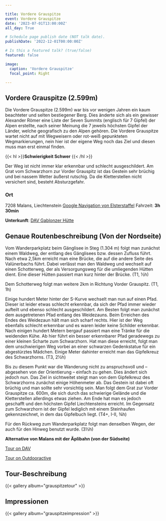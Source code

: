 ```yaml
---

title: Vordere Grauspitze
event: Vordere Grauspitze
date: '2023-07-01T13:00:00Z'
all_day: True

# Schedule page publish date (NOT talk date).
publishDate: '2022-12-01T00:00:00Z'

# Is this a featured talk? (true/false)
featured: false

image:
  caption: 'Vordere Grauspitze'
  focal_point: Right

---
```


## **Vordere Grauspitze (2.599m)**


Die Vordere Grauspitze (2.599m) war bis vor wenigen Jahren ein kaum beachteter und selten bestiegener Berg. Dies änderte sich als ein gewisser Alexander Römer eine Liste der Seven Summits (englisch für 7 Gipfel) der Alpen erstellte, nach seiner Meinung die 7 jeweils höchsten Gipfel der Länder, welche geografisch zu den Alpen gehören. Die Vordere Grauspitze wartet nicht auf mit Wegweisern oder rot-weiß gepunkteten Wegmarkierungen, nein hier ist der eigene Weg noch das Ziel und diesen muss man erst einmal finden.

{{< hl >}}**Schwierigkeit Schwer** {{< /hl >}}

Der Weg ist nicht immer klar erkennbar und schlecht ausgeschildert.
Am Grat vom Schwarzhorn zur Vorder Grauspitz ist das Gestein sehr brüchig und bei nassem Wetter äußerst rutschig. Da die Kletterstellen nicht versichert sind, besteht Absturzgefahr.
  
### Ort
7208 Malans, Liechtenstein
[Google Navigation von Elsterstaffel](https://goo.gl/maps/LXDAftfPQL3xkAMo6)
Fahrzeit: **3h 30min**

**Unterkunft**: [DAV Gablonzer Hütte](https://www.gablonzerhuette.at/de/preise.html)


## Genaue Routenbeschreibung (Von der Nordseite)


Vom Wanderparkplatz beim Gänglisee in Steg (1.304 m) folgt man zunächst einem Waldweg, der entlang des Gänglisees bzw. dessen Zufluss führt. Nach etwa 2,5km erreicht man eine Brücke, die auf die andere Seite des Valünerbachs führt. Dabei verlässt man den Waldweg und wechselt auf einen Schotterweg, der als Versorgungsweg für die umliegenden Hütten dient. Eine dieser Hütten passiert man kurz hinter der Brücke. (T1, ½h)

Dem Schotterweg folgt man weitere 2km in Richtung Vorder Grauspitz. (T1, 1h)

Einige hundert Meter hinter der S-Kurve wechselt man nun auf einen Pfad. Dieser ist leider etwas schlecht erkennbar, da sich der Pfad immer wieder aufteilt und ebenso schlecht ausgeschildert. Am Besten folgt man zunächst dem ausgetretenen Pfad entlang des Weidezauns. Beim Erreichen des Endes des Weidezaun hält man sich scharf rechts. Hier ist der Weg ebenfalls schlecht erkennbar und es waren leider keine Schilder erkennbar. Nach einigen hundert Metern bergauf passiert man eine Tränke für die weidenden Kühe. Ab hier führt ein besser erkennbarer Pfad geradewegs zu einer kleinen Scharte zum Schwarzhorn. Hat man diese erreicht, folgt man dem unschwierigen Weg vorbei an einer schwarzen Gedenkstatue für ein abgestürztes Mädchen. Einige Meter dahinter erreicht man das Gipfelkreuz des Schwarzhorns.  (T3, 2½h)

Bis zu diesem Punkt war die Wanderung nicht zu anspruchsvoll und – abgesehen von der Orientierung – einfach zu gehen. Dies ändert sich jedoch nun. Das Ziel in sichtweitet steigt man von dem Gipfelkreuz des Schwarzhorns zunächst einige Höhenmeter ab. Das Gestein ist dabei oft brüchig und man sollte sehr vorsichtig sein. Man folgt dem Grat zur Vorder Grauspitze ca. 600m, die sich durch das schwierige Gelände und die Kletterstellen allerdings etwas ziehen. Am Ende hat man es jedoch geschafft und den höchsten Gipfel Liechtensteins erreicht. Im Gegensatz zum Schwarzhorn ist der Gipfel lediglich mit einem Steinhaufen gekennzeichnet, in dem das Gipfelbuch liegt.  (T4+, I-II, ¾h)

Für den Rückweg zum Wanderparkplatz folgt man denselben Wegen, der auch für den Hinweg benutzt wurde. (3½h)

**Alternative von Malans mit der Äplibahn (von der Südseite)** 


[Tour on DAV](https://www.dav-suedharz.de/2020/09/04/der-versteckte-berg-vordere-grauspitze-hoechster-des-fuerstentum-liechtenstein/)

[Tour on Outdooractive](https://www.outdooractive.com/de/route/bergtour/heidiland/vorder-grauspitz-2.599m-hoechster-berg-liechtensteins-ab-steg-bei/118840583/)

## Tour-Beschreibung

{{< gallery album="grauspitzetour" >}}


## Impressionen

{{< gallery album="grauspitzeimpression" >}}